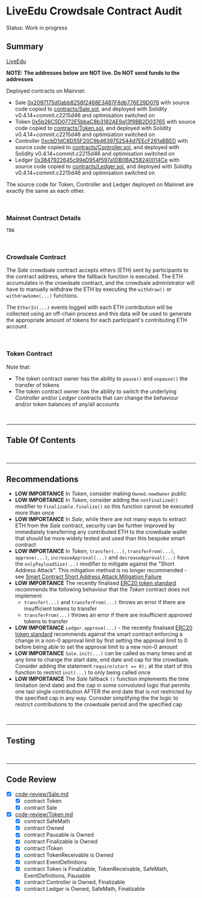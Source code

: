 # LiveEdu Crowdsale Contract Audit

Status: Work in progress

## Summary

[LiveEdu](https://www.liveedu.tv/)

**NOTE: The addresses below are NOT live. Do NOT send funds to the addresses**

Deployed contracts on Mainnet:

* Sale [0x2097175d0abb8258f2468E3487F8db776E29D076](https://etherscan.io/address/0x2097175d0abb8258f2468E3487F8db776E29D076#code) with source code
  copied to [contracts/Sale.sol](contracts/Sale.sol), and deployed with Solidity v0.4.14+commit.c2215d46 and optimisation switched on
* Token [0x5b26C5D0772E5bbaC8b3182AE9a13f9BB2D03765](https://etherscan.io/address/0x5b26C5D0772E5bbaC8b3182AE9a13f9BB2D03765#code) with source code
  copied to [contracts/Token.sol](contracts/Token.sol), and deployed with Solidity v0.4.14+commit.c2215d46 and optimisation switched on
* Controller [0xcbD1dC6D55F20C9b4639752544d7EEcF261aBBED](https://etherscan.io/address/0xcbD1dC6D55F20C9b4639752544d7EEcF261aBBED#code) with source code
  copied to [contracts/Controller.sol](contracts/Controller.sol), and deployed with Solidity v0.4.14+commit.c2215d46 and optimisation switched on 
* Ledger [0x3847922645c99eD954f597a1DB0BA258240014Ce](https://etherscan.io/address/0x3847922645c99eD954f597a1DB0BA258240014Ce#code) with source code
  copied to [contracts/Ledger.sol](contracts/Ledger.sol), and deployed with Solidity  v0.4.14+commit.c2215d46 and optimisation switched on

The source code for Token, Controller and Ledger deployed on Mainnet are exactly the same as each other.

<br />

### Mainnet Contract Details

`TBA`

<br />

### Crowdsale Contract

The *Sale* crowdsale contract accepts ethers (ETH) sent by participants to the contract address, where the fallback function is executed. The ETH
accumulates in the crowdsale contract, and the crowdsale administrator will have to manually withdraw the ETH by executing the `withdraw()` or
`withdrawSome(...)` functions.

The `EtherIn(...)` events logged with each ETH contribution will be collected using an off-chain process and this data will be used to generate
the appropriate amount of tokens for each participant's contributing ETH account. 

<br />

### Token Contract

Note that:
* The token contract owner has the ability to `pause()` and `unpause()` the transfer of tokens
* The token contract owner has the ability to switch the underlying *Controller* and/or *Ledger* contracts that can change the behaviour
  and/or token balances of any/all accounts

<br />

<hr />

## Table Of Contents

<br />

<hr />

## Recommendations

* **LOW IMPORTANCE** In *Token*, consider making `Owned.newOwner` public
* **LOW IMPORTANCE** In *Token*, consider adding the `notFinalized()` modifier to `Finalizable.finalize()` so this function cannot
  be executed more than once
* **LOW IMPORTANCE** In *Sale*, while there are not many ways to extract ETH from the *Sale* contract, security can be further improved
  by immediately transferring any contributed ETH to the crowdsale wallet that should be more widely tested and used than this
  bespoke smart contract
* **LOW IMPORTANCE** In *Token*, `transfer(...)`, `transferFrom(...)`, `approve(...)`, `increaseApproval(...)` and `decreaseApproval(...)` have
  the `onlyPayloadSize(...)` modifier to mitigate against the "Short Address Attack". This mitigation method is no longer recommended - see
  [Smart Contract Short Address Attack Mitigation Failure](https://blog.coinfabrik.com/smart-contract-short-address-attack-mitigation-failure/)
* **LOW IMPORTANCE** The recently finalised [ERC20 token standard](https://github.com/ethereum/EIPs/blob/master/EIPS/eip-20-token-standard.md)
  recommends the following behaviour that the *Token* contract does not implement:
  * `transfer(...)` and `transferFrom(...)` throws an error if there are insufficient tokens to transfer
  * `transferFrom(...)` throws an error if there are insufficient approved tokens to transfer
* **LOW IMPORTANCE** `Ledger.approve(...)` - the recently finalised [ERC20 token standard](https://github.com/ethereum/EIPs/blob/master/EIPS/eip-20-token-standard.md)
  recommends against the smart contract enforcing a change in a non-0 approval limit by first setting the approval limit to 0 before being
  able to set the approval limit to a new non-0 amount
* **LOW IMPORTANCE** `Sale.init(...)` can be called as many times and at any time to change the start date, end date and cap for the crowdsale. Consider
  adding the statement `require(start == 0);` at the start of this function to restrict `init(...)` to only being called once
* **LOW IMPORTANCE** The *Sale* fallback `()` function implements the time limitation (end date) and the cap in some convoluted logic that permits one
  last single contribution AFTER the end date that is not restricted by the specified cap in any way. Consider simplifying the the logic to restrict
  contributions to the crowdsale period and the specified cap

<br />

<hr />

## Testing

<br />

<hr />

## Code Review

* [x] [code-review/Sale.md](code-review/Sale.md)
  * [x] contract Token
  * [x] contract Sale
* [x] [code-review/Token.md](code-review/Token.md)
  * [x] contract SafeMath
  * [x] contract Owned
  * [x] contract Pausable is Owned
  * [x] contract Finalizable is Owned
  * [x] contract IToken
  * [x] contract TokenReceivable is Owned
  * [x] contract EventDefinitions
  * [x] contract Token is Finalizable, TokenReceivable, SafeMath, EventDefinitions, Pausable
  * [x] contract Controller is Owned, Finalizable
  * [x] contract Ledger is Owned, SafeMath, Finalizable
